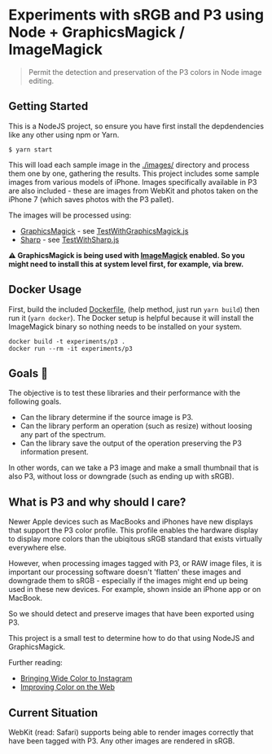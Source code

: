 # Experiments with sRGB and P3 using Node + GraphicsMagick / ImageMagick
> Permit the detection and preservation of the P3 colors in Node image editing.

## Getting Started

This is a NodeJS project, so ensure you have first install the depdendencies like any other using npm or Yarn.

```
$ yarn start
```

This will load each sample image in the [./images/](./images/) directory and process them one by one, gathering the results. This project includes some sample images from various models of iPhone.  Images specifically available in P3 are also included - these are images from WebKit and photos taken on the iPhone 7 (which saves photos with the P3 pallet).

The images will be processed using:

* [GraphicsMagick](https://github.com/aheckmann/gm) - see [TestWithGraphicsMagick.js](./src/GraphicsMagick/TestWithGraphicsMagick.mjs)
* [Sharp](https://github.com/lovell/sharp)  - see [TestWithSharp.js](./src/sharp/TestWithSharp.mjs)

**:warning: GraphicsMagick is being used with [ImageMagick](https://www.imagemagick.org/) enabled. So you might need to install this at system level first, for example, via brew.**

## Docker Usage

First, build the included [Dockerfile](Dockerfile), (help method, just run `yarn build`) then run it (`yarn docker`). The Docker
setup is helpful because it will install the ImageMagick binary so nothing needs to be installed on your system.

```
docker build -t experiments/p3 .
docker run --rm -it experiments/p3
```

## Goals :microscope:

The objective is to test these libraries and their performance with the following goals.

* Can the library determine if the source image is P3.
* Can the library perform an operation (such as resize) without loosing any part of the spectrum.
* Can the library save the output of the operation preserving the P3 information present.

In other words, can we take a P3 image and make a small thumbnail that is also P3, without loss or downgrade (such as ending up with sRGB).

## What is P3 and why should I care?

Newer Apple devices such as MacBooks and iPhones have new displays that support the P3 color profile. This profile
enables the hardware display to display more colors than the ubiqitous sRGB standard that exists virtually everywhere else.

However, when processing images tagged with P3, or RAW image files, it is important our processing software doesn't 'flatten' these
images and downgrade them to sRGB - especially if the images might end up being used in these new devices. For example, shown inside an iPhone app or on MacBook.

So we should detect and preserve images that have been exported using P3.

This project is a small test to determine how to do that using NodeJS and GraphicsMagick.

Further reading:

* [Bringing Wide Color to Instagram](https://engineering.instagram.com/bringing-wide-color-to-instagram-5a5481802d7d)  
* [Improving Color on the Web](https://webkit.org/blog/6682/improving-color-on-the-web/)

## Current Situation

WebKit (read: Safari) supports being able to render images correctly that have been tagged with P3. Any other images are rendered in sRGB.

